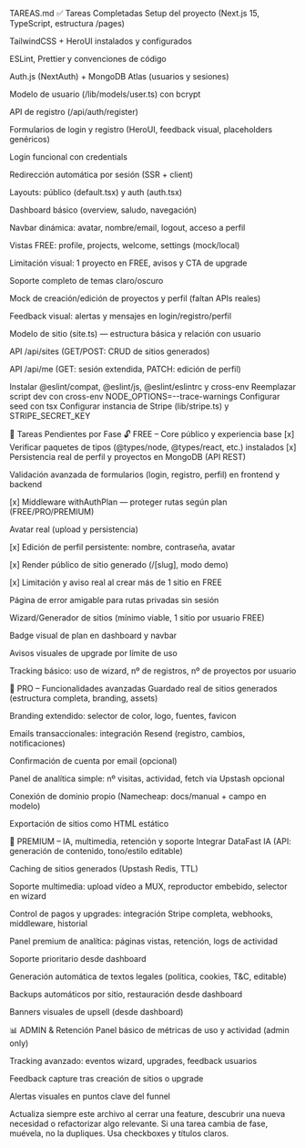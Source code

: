 TAREAS.md
✅ Tareas Completadas
Setup del proyecto (Next.js 15, TypeScript, estructura /pages)

TailwindCSS + HeroUI instalados y configurados

ESLint, Prettier y convenciones de código

Auth.js (NextAuth) + MongoDB Atlas (usuarios y sesiones)

Modelo de usuario (/lib/models/user.ts) con bcrypt

API de registro (/api/auth/register)

Formularios de login y registro (HeroUI, feedback visual, placeholders genéricos)

Login funcional con credentials

Redirección automática por sesión (SSR + client)

Layouts: público (default.tsx) y auth (auth.tsx)

Dashboard básico (overview, saludo, navegación)

Navbar dinámica: avatar, nombre/email, logout, acceso a perfil

Vistas FREE: profile, projects, welcome, settings (mock/local)

Limitación visual: 1 proyecto en FREE, avisos y CTA de upgrade

Soporte completo de temas claro/oscuro

Mock de creación/edición de proyectos y perfil (faltan APIs reales)

Feedback visual: alertas y mensajes en login/registro/perfil

Modelo de sitio (site.ts) — estructura básica y relación con usuario

API /api/sites (GET/POST: CRUD de sitios generados)

API /api/me (GET: sesión extendida, PATCH: edición de perfil)

Instalar @eslint/compat, @eslint/js, @eslint/eslintrc y cross-env
Reemplazar script dev con cross-env NODE_OPTIONS=--trace-warnings
Configurar seed con tsx
Configurar instancia de Stripe (lib/stripe.ts) y STRIPE_SECRET_KEY

🚧 Tareas Pendientes por Fase
🔓 FREE – Core público y experiencia base
[x] Verificar paquetes de tipos (@types/node, @types/react, etc.) instalados
[x] Persistencia real de perfil y proyectos en MongoDB (API REST)

Validación avanzada de formularios (login, registro, perfil) en frontend y backend

[x] Middleware withAuthPlan — proteger rutas según plan (FREE/PRO/PREMIUM)

Avatar real (upload y persistencia)

[x] Edición de perfil persistente: nombre, contraseña, avatar

[x] Render público de sitio generado (/[slug], modo demo)

[x] Limitación y aviso real al crear más de 1 sitio en FREE

Página de error amigable para rutas privadas sin sesión

Wizard/Generador de sitios (mínimo viable, 1 sitio por usuario FREE)

Badge visual de plan en dashboard y navbar

Avisos visuales de upgrade por límite de uso

Tracking básico: uso de wizard, nº de registros, nº de proyectos por usuario

💼 PRO – Funcionalidades avanzadas
Guardado real de sitios generados (estructura completa, branding, assets)

Branding extendido: selector de color, logo, fuentes, favicon

Emails transaccionales: integración Resend (registro, cambios, notificaciones)

Confirmación de cuenta por email (opcional)

Panel de analítica simple: nº visitas, actividad, fetch via Upstash opcional

Conexión de dominio propio (Namecheap: docs/manual + campo en modelo)

Exportación de sitios como HTML estático

🚀 PREMIUM – IA, multimedia, retención y soporte
Integrar DataFast IA (API: generación de contenido, tono/estilo editable)

Caching de sitios generados (Upstash Redis, TTL)

Soporte multimedia: upload vídeo a MUX, reproductor embebido, selector en wizard

Control de pagos y upgrades: integración Stripe completa, webhooks, middleware, historial

Panel premium de analítica: páginas vistas, retención, logs de actividad

Soporte prioritario desde dashboard

Generación automática de textos legales (política, cookies, T&C, editable)

Backups automáticos por sitio, restauración desde dashboard

Banners visuales de upsell (desde dashboard)

📊 ADMIN & Retención
Panel básico de métricas de uso y actividad (admin only)

Tracking avanzado: eventos wizard, upgrades, feedback usuarios

Feedback capture tras creación de sitios o upgrade

Alertas visuales en puntos clave del funnel

Actualiza siempre este archivo al cerrar una feature, descubrir una nueva necesidad o refactorizar algo relevante. Si una tarea cambia de fase, muévela, no la dupliques. Usa checkboxes y títulos claros.
